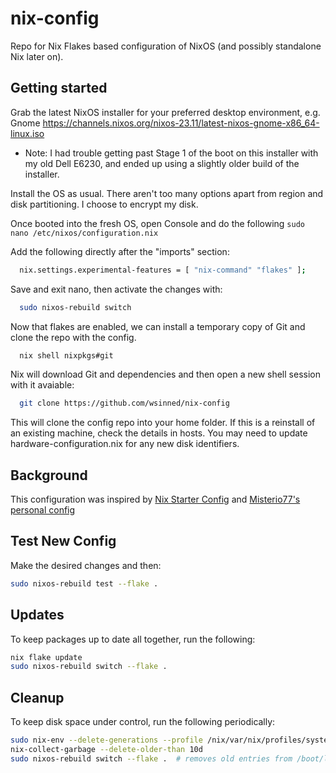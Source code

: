 # nix-config

Repo for Nix Flakes based configuration of NixOS (and possibly standalone Nix later on).

## Getting started

Grab the latest NixOS installer for your preferred desktop environment, e.g. Gnome https://channels.nixos.org/nixos-23.11/latest-nixos-gnome-x86_64-linux.iso

- Note: I had trouble getting past Stage 1 of the boot on this installer with my old Dell E6230, and ended up using a slightly older build of the installer.

Install the OS as usual. There aren't too many options apart from region and disk partitioning. I choose to encrypt my disk.

Once booted into the fresh OS, open Console and do the following `sudo nano /etc/nixos/configuration.nix`

Add the following directly after the "imports" section:

```bash
  nix.settings.experimental-features = [ "nix-command" "flakes" ];
```

Save and exit nano, then activate the changes with:

```bash
  sudo nixos-rebuild switch
```

Now that flakes are enabled, we can install a temporary copy of Git and clone the repo with the config.

```bash
  nix shell nixpkgs#git
```

Nix will download Git and dependencies and then open a new shell session with it avaiable:

```bash
  git clone https://github.com/wsinned/nix-config
```

This will clone the config repo into your home folder.
If this is a reinstall of an existing machine, check the details in hosts.
You may need to update hardware-configuration.nix for any new disk identifiers.

## Background

This configuration was inspired by [Nix Starter Config](https://github.com/Misterio77/nix-starter-configs) and [Misterio77's personal config](https://github.com/misterio77/nix-config)

## Test New Config

Make the desired changes and then:

```bash
sudo nixos-rebuild test --flake .
```

## Updates

To keep packages up to date all together, run the following:

```bash
nix flake update
sudo nixos-rebuild switch --flake .
```

## Cleanup

To keep disk space under control, run the following periodically:

```bash
sudo nix-env --delete-generations --profile /nix/var/nix/profiles/system 10d
nix-collect-garbage --delete-older-than 10d 
sudo nixos-rebuild switch --flake .  # removes old entries from /boot/loader/entries/
```
